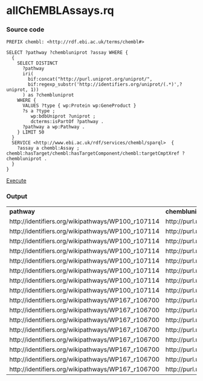 # allChEMBLAssays.rq
### Source code
```sparql
PREFIX chembl: <http://rdf.ebi.ac.uk/terms/chembl#>

SELECT ?pathway ?chembluniprot ?assay WHERE {
  {
    SELECT DISTINCT
      ?pathway
      iri(
        bif:concat("http://purl.uniprot.org/uniprot/",
        bif:regexp_substr('http://identifiers.org/uniprot/(.*)',?uniprot, 1))
      ) as ?chembluniprot
    WHERE {
      VALUES ?type { wp:Protein wp:GeneProduct }
      ?s a ?type ;
         wp:bdbUniprot ?uniprot ;
         dcterms:isPartOf ?pathway .
      ?pathway a wp:Pathway .
    } LIMIT 50
  }
  SERVICE <http://www.ebi.ac.uk/rdf/services/chembl/sparql>  {
    ?assay a chembl:Assay ; chembl:hasTarget/chembl:hasTargetComponent/chembl:targetCmptXref ?chembluniprot .
  }
}
```
[Execute](http://sparql.wikipathways.org/?query=PREFIX+chembl%3A+%3Chttp%3A%2F%2Frdf.ebi.ac.uk%2Fterms%2Fchembl%23%3ESELECT+%3Fpathway+%3Fchembluniprot+%3Fassay+WHERE+%7B++%7B++++SELECT+DISTINCT++++++%3Fpathway++++++iri%28++++++++bif%3Aconcat%28%22http%3A%2F%2Fpurl.uniprot.org%2Funiprot%2F%22%2C++++++++bif%3Aregexp_substr%28%27http%3A%2F%2Fidentifiers.org%2Funiprot%2F%28.*%29%27%2C%3Funiprot%2C+1%29%29++++++%29+as+%3Fchembluniprot++++WHERE+%7B++++++VALUES+%3Ftype+%7B+wp%3AProtein+wp%3AGeneProduct+%7D++++++%3Fs+a+%3Ftype+%3B+++++++++wp%3AbdbUniprot+%3Funiprot+%3B+++++++++dcterms%3AisPartOf+%3Fpathway+.++++++%3Fpathway+a+wp%3APathway+.++++%7D+LIMIT+50++%7D++SERVICE+%3Chttp%3A%2F%2Fwww.ebi.ac.uk%2Frdf%2Fservices%2Fchembl%2Fsparql%3E++%7B++++%3Fassay+a+chembl%3AAssay+%3B+chembl%3AhasTarget%2Fchembl%3AhasTargetComponent%2Fchembl%3AtargetCmptXref+%3Fchembluniprot+.++%7D%7D)
### Output
<table>
  <tr>
    <td><b>pathway</b></td>
    <td><b>chembluniprot</b></td>
    <td><b>assay</b></td>
  </tr>
  <tr>
    <td>http://identifiers.org/wikipathways/WP100_r107114</td>
    <td>http://purl.uniprot.org/uniprot/P19440</td>
    <td>http://rdf.ebi.ac.uk/resource/chembl/assay/CHEMBL1014320</td>
  </tr>
  <tr>
    <td>http://identifiers.org/wikipathways/WP100_r107114</td>
    <td>http://purl.uniprot.org/uniprot/P19440</td>
    <td>http://rdf.ebi.ac.uk/resource/chembl/assay/CHEMBL3106513</td>
  </tr>
  <tr>
    <td>http://identifiers.org/wikipathways/WP100_r107114</td>
    <td>http://purl.uniprot.org/uniprot/P19440</td>
    <td>http://rdf.ebi.ac.uk/resource/chembl/assay/CHEMBL3106515</td>
  </tr>
  <tr>
    <td>http://identifiers.org/wikipathways/WP100_r107114</td>
    <td>http://purl.uniprot.org/uniprot/P19440</td>
    <td>http://rdf.ebi.ac.uk/resource/chembl/assay/CHEMBL3106518</td>
  </tr>
  <tr>
    <td>http://identifiers.org/wikipathways/WP100_r107114</td>
    <td>http://purl.uniprot.org/uniprot/P19440</td>
    <td>http://rdf.ebi.ac.uk/resource/chembl/assay/CHEMBL3106519</td>
  </tr>
  <tr>
    <td>http://identifiers.org/wikipathways/WP100_r107114</td>
    <td>http://purl.uniprot.org/uniprot/P19440</td>
    <td>http://rdf.ebi.ac.uk/resource/chembl/assay/CHEMBL3106521</td>
  </tr>
  <tr>
    <td>http://identifiers.org/wikipathways/WP100_r107114</td>
    <td>http://purl.uniprot.org/uniprot/P19440</td>
    <td>http://rdf.ebi.ac.uk/resource/chembl/assay/CHEMBL3875643</td>
  </tr>
  <tr>
    <td>http://identifiers.org/wikipathways/WP100_r107114</td>
    <td>http://purl.uniprot.org/uniprot/P19440</td>
    <td>http://rdf.ebi.ac.uk/resource/chembl/assay/CHEMBL3875645</td>
  </tr>
  <tr>
    <td>http://identifiers.org/wikipathways/WP167_r106700</td>
    <td>http://purl.uniprot.org/uniprot/P19440</td>
    <td>http://rdf.ebi.ac.uk/resource/chembl/assay/CHEMBL1014320</td>
  </tr>
  <tr>
    <td>http://identifiers.org/wikipathways/WP167_r106700</td>
    <td>http://purl.uniprot.org/uniprot/P19440</td>
    <td>http://rdf.ebi.ac.uk/resource/chembl/assay/CHEMBL3106513</td>
  </tr>
  <tr>
    <td>http://identifiers.org/wikipathways/WP167_r106700</td>
    <td>http://purl.uniprot.org/uniprot/P19440</td>
    <td>http://rdf.ebi.ac.uk/resource/chembl/assay/CHEMBL3106515</td>
  </tr>
  <tr>
    <td>http://identifiers.org/wikipathways/WP167_r106700</td>
    <td>http://purl.uniprot.org/uniprot/P19440</td>
    <td>http://rdf.ebi.ac.uk/resource/chembl/assay/CHEMBL3106518</td>
  </tr>
  <tr>
    <td>http://identifiers.org/wikipathways/WP167_r106700</td>
    <td>http://purl.uniprot.org/uniprot/P19440</td>
    <td>http://rdf.ebi.ac.uk/resource/chembl/assay/CHEMBL3106519</td>
  </tr>
  <tr>
    <td>http://identifiers.org/wikipathways/WP167_r106700</td>
    <td>http://purl.uniprot.org/uniprot/P19440</td>
    <td>http://rdf.ebi.ac.uk/resource/chembl/assay/CHEMBL3106521</td>
  </tr>
  <tr>
    <td>http://identifiers.org/wikipathways/WP167_r106700</td>
    <td>http://purl.uniprot.org/uniprot/P19440</td>
    <td>http://rdf.ebi.ac.uk/resource/chembl/assay/CHEMBL3875643</td>
  </tr>
  <tr>
    <td>http://identifiers.org/wikipathways/WP167_r106700</td>
    <td>http://purl.uniprot.org/uniprot/P19440</td>
    <td>http://rdf.ebi.ac.uk/resource/chembl/assay/CHEMBL3875645</td>
  </tr>
</table>
